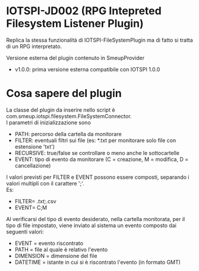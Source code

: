 # IOTSPI-JD002 (RPG Intepreted Filesystem Listener Plugin)

Replica la stessa funzionalità di IOTSPI-FileSystemPlugin ma di fatto si tratta di un RPG interpretato.

Versione esterna del plugin contenuto in SmeupProvider

- v1.0.0: prima versione esterna compatibile con IOTSPI 1.0.0

# Cosa sapere del plugin

La classe del plugin da inserire nello script è com.smeup.iotspi.filesystem.FileSystemConnector.  
I parametri di inizializzazione sono
- PATH: percorso della cartella da monitorare
- FILTER: eventuali filtri sui file (es: *.txt per monitorare solo file con estensione 'txt')
- RECURSIVE: true/false se controllare o meno anche le sottocartelle
- EVENT: tipo di evento da monitorare (C = creazione, M = modifica, D = cancellazione)

I valori previsti per FILTER e EVENT possono essere composti, separando i valori multipli con il carattere ';'.  
Es: 
- FILTER= *.txt;*.csv
- EVENT= C;M

Al verificarsi del tipo di evento desiderato, nella cartella monitorata, per il tipo di file impostato, viene inviato al sistema un evento composto dai seguenti valori:
- EVENT = evento riscontrato
- PATH = file al quale è relativo l'evento
- DIMENSION = dimensione del file
- DATETIME = istante in cui si è riscontrato l'evento (in formato GMT)

